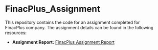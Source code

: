 # FinacPlus_Assignment
This repository contains the code for an assignment completed for FinacPlus company. The assignment details can be found in the following resources:

* **Assignment Report:** [FinacPlus Assignment Report](https://drive.google.com/file/d/1USRpvewKCw1JKXa3WuOuSqv2StlVXcYK/view) 
